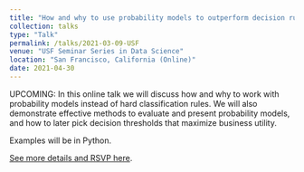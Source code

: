 ```yaml
---
title: "How and why to use probability models to outperform decision rules"
collection: talks
type: "Talk"
permalink: /talks/2021-03-09-USF
venue: "USF Seminar Series in Data Science"
location: "San Francisco, California (Online)"
date: 2021-04-30
---
```


UPCOMING:  In this online talk we will discuss how and why to work with probability models instead of hard classification rules. We will also demonstrate effective methods to evaluate and present probability models, and how to later pick decision thresholds that maximize business utility.

Examples will be in Python.

[See more details and RSVP here](https://www.meetup.com/USF-Seminar-Series-in-Data-Science/events/276764072/).

